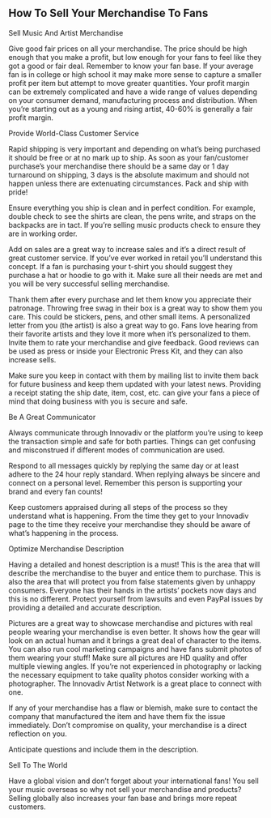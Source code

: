 ## How To Sell Your Merchandise To Fans 

Sell Music And Artist Merchandise

Give good fair prices on all your merchandise. The price should be high enough that you make a profit, but low enough for your fans to feel like they got a good or fair deal. Remember to know your fan base.  If your average fan is in college or high school it may make more sense to capture a smaller profit per item but attempt to move greater quantities. Your profit margin can be extremely complicated and have a wide range of values depending on your consumer demand, manufacturing process and distribution. When you’re starting out as a young and rising artist, 40-60% is generally a fair profit margin. 

Provide World-Class Customer Service

Rapid shipping is very important and depending on what’s being purchased it should be free or at no mark up to ship. As soon as your fan/customer purchase’s your merchandise there should be a same day or 1 day turnaround on shipping, 3 days is the absolute maximum and should not happen unless there are extenuating circumstances. Pack and ship with pride!

Ensure everything you ship is clean and in perfect condition. For example, double check to see the shirts are clean, the pens write, and straps on the backpacks are in tact. If you’re selling music products check to ensure they are in working order.

Add on sales are a great way to increase sales and it’s a direct result of great customer service. If you’ve ever worked in retail you’ll understand this concept. If a fan is purchasing your t-shirt you should suggest they purchase a hat or hoodie to go with it. Make sure all their needs are met and you will be very successful selling merchandise. 

Thank them after every purchase and let them know you appreciate their patronage. Throwing free swag in their box is a great way to show them you care. This could be stickers, pens, and other small items.  A personalized letter from you (the artist) is also a great way to go. Fans love hearing from their favorite artists and they love it more when it’s personalized to them. Invite them to rate your merchandise and give feedback. Good reviews can be used as press or inside your Electronic Press Kit, and they can also increase sells. 

Make sure you keep in contact with them by mailing list to invite them back for future business and keep them updated with your latest news. Providing a receipt stating the ship date, item, cost, etc. can give your fans a piece of mind that doing business with you is secure and safe. 

Be A Great Communicator

Always communicate through Innovadiv or the platform you’re using to keep the transaction simple and safe for both parties. Things can get confusing and misconstrued if different modes of communication are used. 

Respond to all messages quickly by replying the same day or at least adhere to the 24 hour reply standard.  When replying always be sincere and connect on a personal level. Remember this person is supporting your brand and every fan counts! 

Keep customers appraised during all steps of the process so they understand what is happening. From the time they get to your Innovadiv page to the time they receive your merchandise they should be aware of what’s happening in the process. 

Optimize Merchandise Description

Having a detailed and honest description is a must! This is the area that will describe the merchandise to the buyer and entice them to purchase. This is also the area that will protect you from false statements given by unhappy consumers. Everyone has their hands in the artists’ pockets now days and this is no different. Protect yourself from lawsuits and even PayPal issues by providing a detailed and accurate description. 

Pictures are a great way to showcase merchandise and pictures with real people wearing your merchandise is even better. It shows how the gear will look on an actual human and it brings a great deal of character to the items.  You can also run cool marketing campaigns and have fans submit photos of them wearing your stuff! Make sure all pictures are HD quality and offer multiple viewing angles. If you’re not experienced in photography or lacking the necessary equipment to take quality photos consider working with a photographer.  The Innovadiv Artist Network is a great place to connect with one. 

If any of your merchandise has a flaw or blemish, make sure to contact the company that manufactured the item and have them fix the issue immediately. Don’t compromise on quality, your merchandise is a direct reflection on you. 

Anticipate questions and include them in the description. 

Sell To The World

Have a global vision and don’t forget about your international fans! You sell your music overseas so why not sell your merchandise and products? Selling globally also increases your fan base and brings more repeat customers. 
